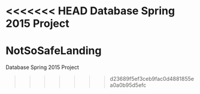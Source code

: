 <<<<<<< HEAD
Database Spring 2015 Project
=======
# NotSoSafeLanding
Database Spring 2015 Project
>>>>>>> d23689f5ef3ceb9fac0d4881855ea0a0b95d5efc
